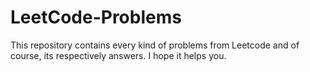 # LeetCode-Problems
This repository contains every kind of problems from Leetcode and of course, its respectively answers. I hope it helps you.
